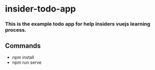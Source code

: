 # insider-todo-app
### This is the example todo app for help insiders vuejs learning process.
## Commands
  - npm install 
  - npm run serve
